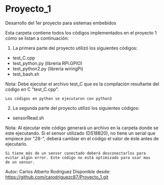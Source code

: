 # Proyecto_1
Desarrollo del 1er proyecto para sistemas embebidos

Esta carpeta contiene todos los códigos implementados en el proyecto 1
cómo se listan a continuación:

1. La primera parte del proyecto utilizó los siguientes códigos:

  * test_C.cpp
  * test_python.py (libreria RPi.GPIO)
  * test_python2.py (libreria wiringPi)
  * test_bash.sh

  Nota: Debe ejecutar el archivo test_C que es la compilación resultante 
	del código en C "test_C.cpp".

	Los códigos en python se ejecutaron con python3

2. La segunda parte del proyecto utilizó los siguientes códigos:

  * sensorRead.sh

  Nota: Al ejecutar este código generará un archivo en la carpeta donde se 
	este ejecutando. Si el sensor utilizado (DS18B20), no tiene un 
	serial que empiece por "28-", deberá cambiar en el código el valor 
	de éste antes de ejecutarlo.

	Si tiene más de un sensor conectado deberá desconectarlos para 
	evitar algún error. Este código no está optimizado para usar mas 
	de un sensor.


Autor:             Carlos Alberto Rodríguez
Disponible desde:  https://github.com/carodriguezc87/Proyecto_1.git
